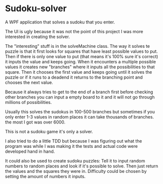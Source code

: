 # Sudoku-solver
A WPF application that solves a sudoku that you enter.

The UI is ugly because it was not the point of this project I was more interested in creating the solver. 


The "interesting" stuff is in the solveMachine class. The way it solves te puzzle is that it first looks for squares that have least possible values to put.
Then if there is only one value to put (that means it's 100% sure it's correct) it inputs the value and keeps going. When it encounters a multiple possible values
it creates new "branches" where it inputs all the possibilities to that square. Then it chooses the first value and keeps going until it solves the puzzle or
if it runs to a deadend it returns to the branching point and chooses the next value. 

Because it always tries to get to the end of a branch first before checking other branches you can input a empty board to it and 
it will not go through millions of possibilities.

Usually this solves the sudokus in 100-500 branches but sometimes if you only enter 1-3 values in random places it can take thousands of branches.
the most I got was over 6000.

This is not a sudoku game it's only a solver.

I also tried to do a little TDD but because I was figuring out what the program was while I was making it the tests and actual code were developed hand in hand.

It could also be used to create sudoku puzzles: Tell it to input random numbers to random places and look if it's possible to solve. 
Then just return the values and the squares they were in. Difficulty could be chosen by setting the amount of numbers it inputs.
